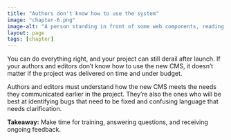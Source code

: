 ```yaml
---
title: "Authors don't know how to use the system"
image: "chapter-6.png"
image-alt: "A person standing in front of some web components, reading an instruction sheet that is too long, looking confused."
layout: page
tags: [chapter]
---
```



You can do everything right, and your project can still derail after launch. If your authors and editors don’t know how to use the new CMS, it doesn’t matter if the project was delivered on time and under budget.

Authors and editors must understand how the new CMS meets the needs they communicated earlier in the project. They’re also the ones who will be best at identifying bugs that need to be fixed and confusing language that needs clarification.

**Takeaway:** Make time for training, answering questions, and receiving ongoing feedback.
